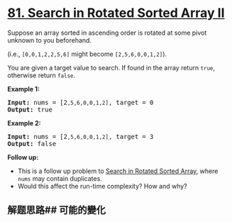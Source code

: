 # [81. Search in Rotated Sorted Array II](https://leetcode-cn.com/problems/search-in-rotated-sorted-array-ii/)
Suppose an array sorted in ascending order is rotated at some pivot unknown to you beforehand.

(i.e., <code>[0,0,1,2,2,5,6]</code> might become <code>[2,5,6,0,0,1,2]</code>).

You are given a target value to search. If found in the array return <code>true</code>, otherwise return <code>false</code>.

**Example 1:**


<pre><strong>Input:</strong> nums = [2<code>,5,6,0,0,1,2]</code>, target = 0
<strong>Output:</strong> true
</pre>

**Example 2:**


<pre><strong>Input:</strong> nums = [2<code>,5,6,0,0,1,2]</code>, target = 3
<strong>Output:</strong> false</pre>

**Follow up:**


- This is a follow up problem to [Search in Rotated Sorted Array](/problems/search-in-rotated-sorted-array/description/), where <code>nums</code> may contain duplicates.
- Would this affect the run-time complexity? How and why?
## 解题思路## 可能的變化